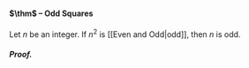 #### $\thm$ – Odd Squares
Let $n$ be an integer. If $n^2$ is [[Even and Odd|odd]], then $n$ is odd.

##### *Proof.*